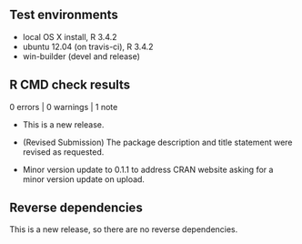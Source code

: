 ## Test environments
* local OS X install, R 3.4.2
* ubuntu 12.04 (on travis-ci), R 3.4.2
* win-builder (devel and release)

## R CMD check results

0 errors | 0 warnings | 1 note

* This is a new release.

* (Revised Submission) The package description and title statement were revised as requested. 

* Minor version update to 0.1.1 to address CRAN website asking for a minor version update on upload. 

## Reverse dependencies

This is a new release, so there are no reverse dependencies.

